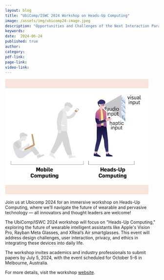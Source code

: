 ```yaml
---
layout: blog
title: "UbiComp/ISWC 2024 Workshop on Heads-Up Computing"
image: /assets/img/ubicomp24-image.jpeg
description: "Opportunities and Challenges of the Next Interaction Paradigm with Wearable Intelligent Assistants"
keywords: 
date:  2024-06-24
published: true
author:
category:
pdf-link:
page-link:
video-link:
---
```


![UbiComp/ISWC 2024 Workshop](/assets/img/ubicomp24-image.jpeg "UbiComp/ISWC 2024 Workshop")

Join us at Ubicomp 2024 for an immersive workshop on Heads-Up Computing, where we'll navigate the future of wearable and pervasive technology — all innovators and thought leaders are welcome!

The UbiComp/ISWC 2024 workshop will focus on "Heads-Up Computing," exploring the future of wearable intelligent assistants like Apple's Vision Pro, Rayban Meta Glasses, and XReal’s Air smartglasses. This event will address design challenges, user interaction, privacy, and ethics in integrating these devices into daily life. 

The workshop invites academics and industry professionals to submit papers by July 5, 2024, with the event scheduled for October 5-6 in Melbourne, Australia. 

For more details, visit the workshop [website](https://sites.google.com/view/heads-up-computing-ubicomp/home).
